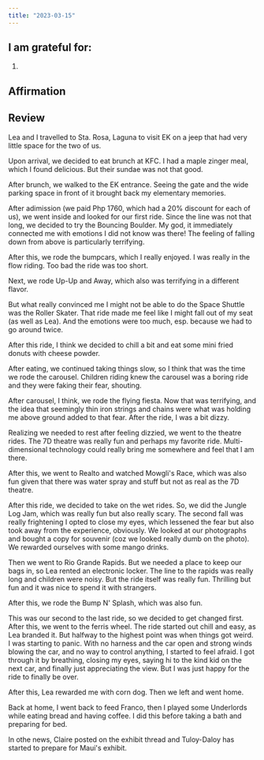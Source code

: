 ```yaml
---
title: "2023-03-15"
---
```

## I am grateful for:
1. 

## Affirmation

## Review

Lea and I travelled to Sta. Rosa, Laguna to visit EK on a jeep that had very little space for the two of us.

Upon arrival, we decided to eat brunch at KFC. I had a maple zinger meal, which I found delicious. But their sundae was not that good.

After brunch, we walked to the EK entrance. Seeing the gate and the wide parking space in front of it brought back my elementary memories.

After adimission (we paid Php 1760, which had a 20% discount for each of us), we went inside and looked for our first ride. Since the line was not that long, we decided to try the Bouncing Boulder. My god, it immediately connected me with emotions I did not know was there! The feeling of falling down from above is particularly terrifying.

After this, we rode the bumpcars, which I really enjoyed. I was really in the flow riding. Too bad the ride was too short.

Next, we rode Up-Up and Away, which also was terrifying in a different flavor.

But what really convinced me I might not be able to do the Space Shuttle was the Roller Skater. That ride made me feel like I might fall out of my seat (as well as Lea). And the emotions were too much, esp. because we had to go around twice.

After this ride, I think we decided to chill a bit and eat some mini fried donuts with cheese powder.

After eating, we continued taking things slow, so I think that was the time we rode the carousel. Children riding knew the carousel was a boring ride and they were faking their fear, shouting.

After carousel, I think, we rode the flying fiesta. Now that was terrifying, and the idea that seemingly thin iron strings and chains were what was holding me above ground added to that fear. After the ride, I was a bit dizzy.

Realizing we needed to rest after feeling dizzied, we went to the theatre rides. The 7D theatre was really fun and perhaps my favorite ride. Multi-dimensional technology could really bring me somewhere and feel that I am there.

After this, we went to Realto and watched Mowgli's Race, which was also fun given that there was water spray and stuff but not as real as the 7D theatre.

After this ride, we decided to take on the wet rides. So, we did the Jungle Log Jam, which was really fun but also really scary. The second fall was really frightening I opted to close my eyes, which lessened the fear but also took away from the experience, obviously. We looked at our photographs and bought a copy for souvenir (coz we looked really dumb on the photo). We rewarded ourselves with some mango drinks.

Then we went to Rio Grande Rapids. But we needed a place to keep our bags in, so Lea rented an electronic locker. The line to the rapids was really long and children were noisy. But the ride itself was really fun. Thrilling but fun and it was nice to spend it with strangers.

After this, we rode the Bump N' Splash, which was also fun.

This was our second to the last ride, so we decided to get changed first. After this, we went to the ferris wheel. The ride started out chill and easy, as Lea branded it. But halfway to the highest point was when things got weird. I was starting to panic. With no harness and the car open and strong winds blowing the car, and no way to control anything, I started to feel afraid. I got through it by breathing, closing my eyes, saying hi to the kind kid on the next car, and finally just appreciating the view. But I was just happy for the ride to finally be over.

After this, Lea rewarded me with corn dog. Then we left and went home.

Back at home, I went back to feed Franco, then I played some Underlords while eating bread and having coffee. I did this before taking a bath and preparing for bed.

In othe news, Claire posted on the exhibit thread and Tuloy-Daloy has started to prepare for Maui's exhibit.